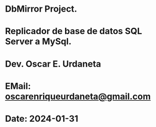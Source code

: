 # DbMirror Project.
# Replicador de base de datos SQL Server a MySql.
# Dev. Oscar E. Urdaneta
# EMail: oscarenriqueurdaneta@gmail.com
# Date: 2024-01-31
